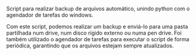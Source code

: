 Script para realizar backup de arquivos automático, unindo python com o agendador de tarefas do windows.

Com este script, podemos realizar um backup e enviá-lo para uma pasta partilhada num drive, num disco rígido externo ou numa pen drive. Foi também utilizado o agendador de tarefas para executar o script de forma periódica, garantindo que os arquivos estejam sempre atualizados.
